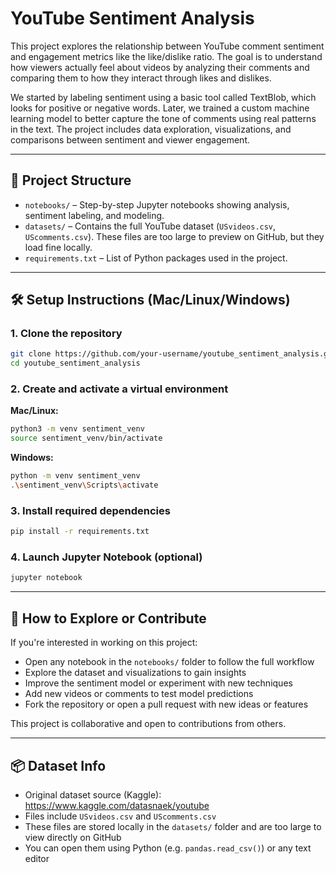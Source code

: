 # YouTube Sentiment Analysis

This project explores the relationship between YouTube comment sentiment and engagement metrics like the like/dislike ratio. The goal is to understand how viewers actually feel about videos by analyzing their comments and comparing them to how they interact through likes and dislikes.

We started by labeling sentiment using a basic tool called TextBlob, which looks for positive or negative words. Later, we trained a custom machine learning model to better capture the tone of comments using real patterns in the text. The project includes data exploration, visualizations, and comparisons between sentiment and viewer engagement.

---

## 📁 Project Structure

- `notebooks/` – Step-by-step Jupyter notebooks showing analysis, sentiment labeling, and modeling.
- `datasets/` – Contains the full YouTube dataset (`USvideos.csv`, `UScomments.csv`). These files are too large to preview on GitHub, but they load fine locally.
- `requirements.txt` – List of Python packages used in the project.

---

## 🛠️ Setup Instructions (Mac/Linux/Windows)

### 1. Clone the repository

```bash
git clone https://github.com/your-username/youtube_sentiment_analysis.git
cd youtube_sentiment_analysis
```

### 2. Create and activate a virtual environment

**Mac/Linux:**

```bash
python3 -m venv sentiment_venv
source sentiment_venv/bin/activate
```

**Windows:**

```bash
python -m venv sentiment_venv
.\sentiment_venv\Scripts\activate
```

### 3. Install required dependencies

```bash
pip install -r requirements.txt
```

### 4. Launch Jupyter Notebook (optional)

```bash
jupyter notebook
```

---

## 🚀 How to Explore or Contribute

If you're interested in working on this project:

- Open any notebook in the `notebooks/` folder to follow the full workflow
- Explore the dataset and visualizations to gain insights
- Improve the sentiment model or experiment with new techniques
- Add new videos or comments to test model predictions
- Fork the repository or open a pull request with new ideas or features

This project is collaborative and open to contributions from others.

---

## 📦 Dataset Info

- Original dataset source (Kaggle): https://www.kaggle.com/datasnaek/youtube
- Files include `USvideos.csv` and `UScomments.csv`
- These files are stored locally in the `datasets/` folder and are too large to view directly on GitHub
- You can open them using Python (e.g. `pandas.read_csv()`) or any text editor